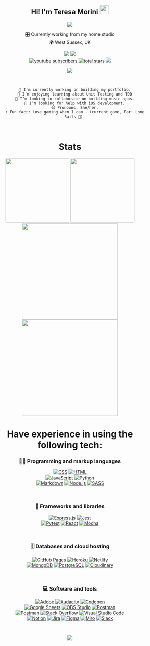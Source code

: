 <h2 align="center">
Hi! I'm Teresa Morini <img src="https://media.giphy.com/media/hvRJCLFzcasrR4ia7z/giphy.gif" width="28">
</h2>
  
<!-- Typing SVG by DenverCoder1 - https://github.com/DenverCoder1/readme-typing-svg -->
<div align="center">
  <img src="https://readme-typing-svg.herokuapp.com?color=6341F7&lines=Junior+Software+Developer+;Based+in+the+UK+%F0%9F%87%AC%F0%9F%87%A7&center=true&width=440&height=45&color=f75c7e&vCenter=true&size=22"
</div>

 🎛 Currently working from my home studio<br>
 🌍 West Sussex, UK 


<!-- Social icons section -->
<!-- <p align="center">
  <a href="https://www.youtube.com/c/teresamorini"><img width="32px" alt="Youtube" title="Youtube" src="https://i.imgur.com/qiXu7b2.png"></a>
  &#8287;&#8287;&#8287;&#8287;&#8287;
  <a href="https://www.codewars.com/users/tjmcodes" alt="Dev Pro Tips Discussion & Support Server"><img width="40px" src="https://i.ibb.co/7NPNwRq/codewars.jpg" alt="codewars"></a>
  &#8287;&#8287;&#8287;&#8287;&#8287;
  <a href="https://tmsd.itch.io/"><img width="32px" alt="itch.io" title="Island Girl" src="https://i.ibb.co/fqrHCxR/Itchio.png" alt="Itchio"/></a>
</p>
 -->
  


<!-- Social badges section -->
<p align="center">
  
 <a href="https://tjmcodes.github.io" target="_blank">
    <img src="https://img.shields.io/badge/-portfolio-magenta?style=for-the-badge&logo=Blackberry&logoColor=black"></a>
 <a href="https://www.github.com/tjmcodes/" target="_blank">
    <img src="https://img.shields.io/badge/-github-junglegreen?style=for-the-badge&logo=GitHub&logoColor=black"></a>
<br>

 <a href="https://www.youtube.com/c/teresamorini?sub_confirmation=1">
    <img alt="youtube subscribers" title="Subscribe to my YouTube channel" src="https://custom-icon-badges.herokuapp.com/youtube/channel/subscribers/UCZwzVpDT9XioSevj2pCHJgw?color=%23E05D44&label=youtube&logo=video&logoColor=white&style=for-the-badge&labelColor=CE4630"></a>
  <a href="https://github.com/tjmcodes?tab=repositories&sort=stargazers">
    <img alt="total stars" title="Total stars on GitHub" src="https://custom-icon-badges.herokuapp.com/github/stars/tjmcodes?color=55960c&style=for-the-badge&labelColor=488207&logo=star"/></a>
 <a href="https://linkedin.com/in/teresamorini">
<img src="https://img.shields.io/badge/LinkedIn-0077B5?style=for-the-badge&logo=linkedin&logoColor=white"></a>

  
  
  ![](https://visitor-badge.glitch.me/badge?page_id=tjmcodes.tjmcodes)
</p>

</br>
  
<div align="center">
  <ul>

     🔭 I’m currently working on building my portfolio.
     🌱 I’m enjoying learning about Unit Testing and TDD
     👯 I’m looking to collaborate on building music apps.
     🤔 I’m looking for help with iOS development.
     😄 Pronouns: She/her.
     ⚡ Fun fact: Love gaming when I can.. (current game, Far: Lone Sails 🚂)

  </ul>
 </div>
<br>

<div align="center">

<!-- Stats -->
  
# Stats

<img height="200em" src="https://activity-graph.herokuapp.com/graph?username=tjmcodes&theme=vue-dark">


<img height="200em" src="https://github-readme-stats.vercel.app/api/top-langs/?username=tjmcodes&theme=vue-dark&custom_title=Languages">
<img height="300em" src="https://wakatime.com/share/@tjmcodes/44fbacc0-c769-4f2b-8b8f-a6810a9cb4b8.svg"></img> 
<img height="300em" src="https://wakatime.com/share/@tjmcodes/67afd786-d7bb-4887-b90e-dbb2057e3726.svg"></img> 
</br>

# Have experience in using the following tech: 

### 👨‍💻 Programming and markup languages

<p>
    <a href="https://github.com/search?q=user%tjmcodes+language%3Acss"><img alt="CSS" src="https://img.shields.io/badge/CSS-1572B6.svg?logo=css3&logoColor=white"></a>
    <a href="https://github.com/search?q=user%tjmcodes+language%3Ahtml"><img alt="HTML" src="https://img.shields.io/badge/HTML-E34F26.svg?logo=html5&logoColor=white"></a>
    </br>
    <a href="https://github.com/search?q=user%tjmcodes+language%3Ajavascript"><img alt="JavaScript" src="https://img.shields.io/badge/JavaScript-F7DF1E.svg?logo=javascript&logoColor=black"></a>
    <a href="https://github.com/search?q=user%tjmcodes+language%3Apython"><img alt="Python" src="https://img.shields.io/badge/Python-14354C.svg?logo=python&logoColor=white"></a>
    </br>
    <a href="https://github.com/search?q=user%tjmcodes+language%3Amarkdown"><img alt="Markdown" src="https://img.shields.io/badge/Markdown-000000.svg?logo=markdown&logoColor=white"></a>
    <a href="https://github.com/search?q=user%tjmcodes+language%3Ajavascript"><img alt="Node.js" src="https://img.shields.io/badge/Node.js-43853D.svg?logo=node.js&logoColor=white"></a>    
    <a href="https://github.com/search?q=user%tjmcodes+language%3Asass"><img alt="SASS" src="https://img.shields.io/badge/Sass-hotpink.svg?logo=SASS&logoColor=white"></a>
</p>

</br>

### 🧰 Frameworks and libraries

<p>
    <a href="#"><img alt="Express.js" src="https://img.shields.io/badge/Express.js-404d59.svg?logo=express&logoColor=white"></a>
    <a href="#"><img alt="Jest" src="https://img.shields.io/badge/Jest-C21325.svg?logo=jest&logoColor=white"></a>
    </br>
    <a href="#"><img alt="Pytest" src="https://img.shields.io/badge/Pytest-0A9EDC.svg?logo=pytest&logoColor=white"></a>
    <a href="#"><img alt="React" src="https://img.shields.io/badge/React-20232a.svg?logo=react&logoColor=%2361DAFB"></a>   
    <a href="#"><img alt="Mocha" src="https://img.shields.io/badge/Mocha-866344.svg?logo=mocha&logoColor=white"></a>
 
</p>

</br>

### 🗄️ Databases and cloud hosting

<p>
    <a href="#"><img alt="GitHub Pages" src="https://img.shields.io/badge/GitHub%20Pages-327FC7.svg?logo=github&logoColor=white"></a>
    <a href="#"><img alt="Heroku" src="https://img.shields.io/badge/Heroku-430098.svg?logo=heroku&logoColor=white"></a>
    <a href="#"><img alt="Netlify" src="https://img.shields.io/badge/Netlify-white.svg?logo=netlify&logoColor=#32B4B9"></a>
    </br>
    <a href="#"><img alt="MongoDB" src ="https://img.shields.io/badge/MongoDB-4ea94b.svg?logo=mongodb&logoColor=white"></a>
    <a href="#"><img alt="PostgreSQL" src ="https://img.shields.io/badge/PostgreSQL-316192.svg?logo=postgresql&logoColor=white"></a>
    <a href="#"><img alt="Cloudinary" src ="https://img.shields.io/badge/Cloudinary-F2F2F2?logo=cloudinary&logoColor=white"></a>
</p>

</br>

### 💻 Software and tools

<p>
    <a href="#"><img alt="Adobe" src="https://img.shields.io/badge/Adobe-FF0000.svg?logo=adobe&logoColor=white"></a>
    <a href="#"><img alt="Audacity" src="https://img.shields.io/badge/-Audacity-0000CC?logo=audacity&logoColor=white"></a>
    <a href="#"><img alt="Codepen" src="https://img.shields.io/badge/Codepen-000000.svg?logo=codepen&logoColor=white"></a>
    </br>
    <a href="#"><img alt="Google Sheets" src="https://img.shields.io/badge/Google%20Sheets-34A853.svg?logo=google%20sheets&logoColor=white"></a>
    <a href="#"><img alt="OBS Studio" src="https://img.shields.io/badge/-OBS%20Studio-302E31?logo=obs-studio&logoColor=white"></a>
    <a href="#"><img alt="Postman" src="https://img.shields.io/badge/Postman-FF6C37?logo=postman&logoColor=white"></a>
    </br>
    <a href="#"><img alt="Postman" src="https://img.shields.io/badge/Insomnia-FFFFFF?logo=insomnia&logoColor=blueviolet"></a>
    <a href="#"><img alt="Stack Overflow" src="https://img.shields.io/badge/-Stack%20Overflow-FE7A16?logo=stack-overflow&logoColor=white"></a>
    <a href="#"><img alt="Visual Studio Code" src="https://img.shields.io/badge/Visual%20Studio%20Code-0078d7.svg?logo=visual-studio-code&logoColor=white"></a>
    </br>
    <a href="#"><img alt="Notion" src="https://img.shields.io/badge/Notion-010101.svg?logo=notion&logoColor=white"></a>
    <a href="#"><img alt="Jira" src="https://img.shields.io/badge/Jira-2584FF.svg?logo=jira&logoColor=white"></a>
    <a href="#"><img alt="Figma" src="https://img.shields.io/badge/Figma-2B2B31.svg?logo=figma&logoColor=white"></a>
    <a href="#"><img alt="Miro" src="https://img.shields.io/badge/Miro-F6C904?logo=miro&logoColor=#F6C904"></a>
    <a href="#"><img alt="Slack" src="https://img.shields.io/badge/Slack-blueviolet?logo=slack&logoColor=FFFFFF"></a>
</p>


</br>

![](https://visitor-badge.glitch.me/badge?page_id=tjmcodes.tjmcodes)

</div>
